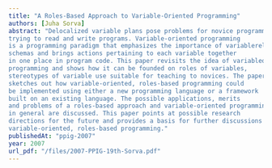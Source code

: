 ```yaml
---
title: "A Roles-Based Approach to Variable-Oriented Programming"
authors: [Juha Sorva]
abstract: "Delocalized variable plans pose problems for novice programmers
trying to read and write programs. Variable-oriented programming
is a programming paradigm that emphasizes the importance of variablerelated
schemas and brings actions pertaining to each variable together
in one place in program code. This paper revisits the idea of variableoriented
programming and shows how it can be founded on roles of variables,
stereotypes of variable use suitable for teaching to novices. The paper
sketches out how variable-oriented, roles-based programming could
be implemented using either a new programming language or a framework
built on an existing language. The possible applications, merits
and problems of a roles-based approach and variable-oriented programming
in general are discussed. This paper points at possible research
directions for the future and provides a basis for further discussions of
variable-oriented, roles-based programming."
publishedAt: "ppig-2007"
year: 2007
url_pdf: "/files/2007-PPIG-19th-Sorva.pdf"
---
```

